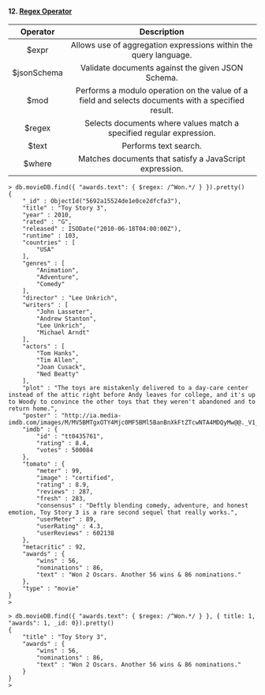 #### 12. [Regex Operator](https://docs.mongodb.com/manual/reference/operator/query-evaluation/)

**Operator**|**Description**
:-----:|:-----:
$expr|Allows use of aggregation expressions within the query language.
$jsonSchema|Validate documents against the given JSON Schema.
$mod|Performs a modulo operation on the value of a field and selects documents with a specified result.
$regex|Selects documents where values match a specified regular expression.
$text|Performs text search.
$where|Matches documents that satisfy a JavaScript expression.

```
> db.movieDB.find({ "awards.text": { $regex: /^Won.*/ } }).pretty()
{
	"_id" : ObjectId("5692a15524de1e0ce2dfcfa3"),
	"title" : "Toy Story 3",
	"year" : 2010,
	"rated" : "G",
	"released" : ISODate("2010-06-18T04:00:00Z"),
	"runtime" : 103,
	"countries" : [
		"USA"
	],
	"genres" : [
		"Animation",
		"Adventure",
		"Comedy"
	],
	"director" : "Lee Unkrich",
	"writers" : [
		"John Lasseter",
		"Andrew Stanton",
		"Lee Unkrich",
		"Michael Arndt"
	],
	"actors" : [
		"Tom Hanks",
		"Tim Allen",
		"Joan Cusack",
		"Ned Beatty"
	],
	"plot" : "The toys are mistakenly delivered to a day-care center instead of the attic right before Andy leaves for college, and it's up to Woody to convince the other toys that they weren't abandoned and to return home.",
	"poster" : "http://ia.media-imdb.com/images/M/MV5BMTgxOTY4Mjc0MF5BMl5BanBnXkFtZTcwNTA4MDQyMw@@._V1_SX300.jpg",
	"imdb" : {
		"id" : "tt0435761",
		"rating" : 8.4,
		"votes" : 500084
	},
	"tomato" : {
		"meter" : 99,
		"image" : "certified",
		"rating" : 8.9,
		"reviews" : 287,
		"fresh" : 283,
		"consensus" : "Deftly blending comedy, adventure, and honest emotion, Toy Story 3 is a rare second sequel that really works.",
		"userMeter" : 89,
		"userRating" : 4.3,
		"userReviews" : 602138
	},
	"metacritic" : 92,
	"awards" : {
		"wins" : 56,
		"nominations" : 86,
		"text" : "Won 2 Oscars. Another 56 wins & 86 nominations."
	},
	"type" : "movie"
}
>
```

```
> db.movieDB.find({ "awards.text": { $regex: /^Won.*/ } }, { title: 1, "awards": 1, _id: 0}).pretty()
{
	"title" : "Toy Story 3",
	"awards" : {
		"wins" : 56,
		"nominations" : 86,
		"text" : "Won 2 Oscars. Another 56 wins & 86 nominations."
	}
}
>
```